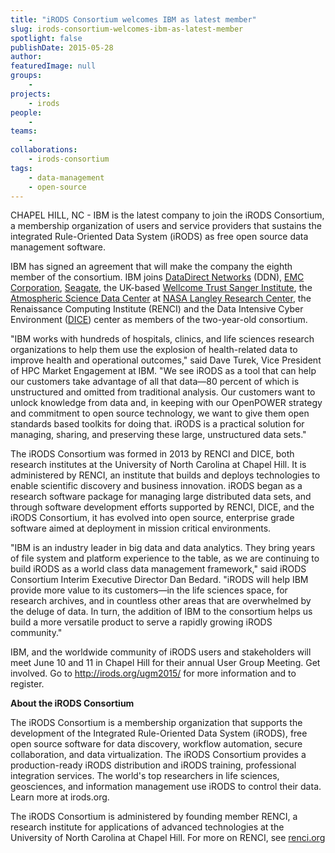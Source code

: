 ```yaml
---
title: "iRODS Consortium welcomes IBM as latest member"
slug: irods-consortium-welcomes-ibm-as-latest-member
spotlight: false
publishDate: 2015-05-28
author: 
featuredImage: null
groups:
    - 
projects:
    - irods
people:
    - 
teams: 
    - 
collaborations:
    - irods-consortium
tags:
    - data-management
    - open-source
---
```

CHAPEL HILL, NC - IBM is the latest company to join the iRODS Consortium, a membership organization of users and service providers that sustains the integrated Rule-Oriented Data System (iRODS) as free open source data management software.

IBM has signed an agreement that will make the company the eighth member of the consortium. IBM joins <a href="http://www.ddn.com/">DataDirect Networks</a> (DDN), <a href="http://www.emc.com/">EMC Corporation</a>, <a href="http://www.seagate.com/">Seagate</a>, the UK-based <a href="https://www.sanger.ac.uk/">Wellcome Trust Sanger Institute</a>, the <a href="https://eosweb.larc.nasa.gov/">Atmospheric Science Data Center</a> at <a href="http://www.nasa.gov/centers/langley/home/index.html#.VLlgbS7F950">NASA Langley Research Center</a>, the Renaissance Computing Institute (RENCI) and the Data Intensive Cyber Environment (<a href="http://dice.unc.edu/">DICE</a>) center as members of the two-year-old consortium.



"IBM works with hundreds of hospitals, clinics, and life sciences research organizations to help them use the explosion of health-related data to improve health and operational outcomes," said Dave Turek, Vice President of HPC Market Engagement at IBM. "We see iRODS as a tool that can help our customers take advantage of all that data—80 percent of which is unstructured and omitted from traditional analysis. Our customers want to unlock knowledge from data and, in keeping with our OpenPOWER strategy and commitment to open source technology, we want to give them open standards based toolkits for doing that. iRODS is a practical solution for managing, sharing, and preserving these large, unstructured data sets."

The iRODS Consortium was formed in 2013 by RENCI and DICE, both research institutes at the University of North Carolina at Chapel Hill. It is administered by RENCI, an institute that builds and deploys technologies to enable scientific discovery and business innovation. iRODS began as a research software package for managing large distributed data sets, and through software development efforts supported by RENCI, DICE, and the iRODS Consortium, it has evolved into open source, enterprise grade software aimed at deployment in mission critical environments.

"IBM is an industry leader in big data and data analytics. They bring years of file system and platform experience to the table, as we are continuing to build iRODS as a world class data management framework," said iRODS Consortium Interim Executive Director Dan Bedard. "iRODS will help IBM provide more value to its customers—in the life sciences space, for research archives, and in countless other areas that are overwhelmed by the deluge of data. In turn, the addition of IBM to the consortium helps us build a more versatile product to serve a rapidly growing iRODS community."

IBM, and the worldwide community of iRODS users and stakeholders will meet June 10 and 11 in Chapel Hill for their annual User Group Meeting. Get involved. Go to <a href="http://irods.org/ugm2015/">http://irods.org/ugm2015/</a> for more information and to register.

<strong>About the iRODS Consortium</strong>

The iRODS Consortium is a membership organization that supports the development of the Integrated Rule-Oriented Data System (iRODS), free open source software for data discovery, workflow automation, secure collaboration, and data virtualization. The iRODS Consortium provides a production-ready iRODS distribution and iRODS training, professional integration services. The world's top researchers in life sciences, geosciences, and information management use iRODS to control their data. Learn more at irods.org.

The iRODS Consortium is administered by founding member RENCI, a research institute for applications of advanced technologies at the University of North Carolina at Chapel Hill. For more on RENCI, see <a href="https://www.renci.org">renci.org</a>

&nbsp;
